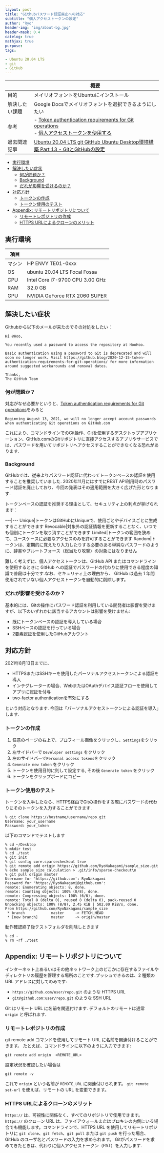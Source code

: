 ```yaml
---
layout: post
title: "Githubパスワード認証廃止への対応"
subtitle: "個人アクセストークンの設定"
author: "Ryo"
header-img: "img/about-bg.jpg"
header-mask: 0.4
catelog: true
mathjax: true
purpose: 
tags:

- Ubuntu 20.04 LTS
- git
- GitHub
---
```


<!-- Global site tag (gtag.js) - Google Analytics -->
<script async src="https://www.googletagmanager.com/gtag/js?id=G-LVL413SV09"></script>
<script>
  window.dataLayer = window.dataLayer || [];
  function gtag(){dataLayer.push(arguments);}
  gtag('js', new Date());

  gtag('config', 'G-LVL413SV09');
</script>

||概要|
|---|---|
|目的|メイリオフォントをUbuntuにインストール|
|解決したい課題|Google Docsでメイリオフォントを選択できるようにしたい|
|参考|- [Token authentication requirements for Git operations](https://github.blog/2020-12-15-token-authentication-requirements-for-git-operations/)<br>- [個人アクセストークンを使用する](https://docs.github.com/ja/github-ae@latest/github/authenticating-to-github/keeping-your-account-and-data-secure/creating-a-personal-access-token)|
|過去関連記事|[Ubuntu 20.04 LTS git GitHub Ubuntu Desktop環境構築 Part 13 - GitとGitHubの設定](https://ryonakagami.github.io/2020/12/28/ubuntu-git-and-github-setup/)|

<!-- START doctoc generated TOC please keep comment here to allow auto update -->
<!-- DON'T EDIT THIS SECTION, INSTEAD RE-RUN doctoc TO UPDATE -->

- [実行環境](#%E5%AE%9F%E8%A1%8C%E7%92%B0%E5%A2%83)
- [解決したい症状](#%E8%A7%A3%E6%B1%BA%E3%81%97%E3%81%9F%E3%81%84%E7%97%87%E7%8A%B6)
  - [何が問題か？](#%E4%BD%95%E3%81%8C%E5%95%8F%E9%A1%8C%E3%81%8B)
  - [Background](#background)
  - [だれが影響を受けるのか？](#%E3%81%A0%E3%82%8C%E3%81%8C%E5%BD%B1%E9%9F%BF%E3%82%92%E5%8F%97%E3%81%91%E3%82%8B%E3%81%AE%E3%81%8B)
- [対応方針](#%E5%AF%BE%E5%BF%9C%E6%96%B9%E9%87%9D)
  - [トークンの作成](#%E3%83%88%E3%83%BC%E3%82%AF%E3%83%B3%E3%81%AE%E4%BD%9C%E6%88%90)
  - [トークン使用のテスト](#%E3%83%88%E3%83%BC%E3%82%AF%E3%83%B3%E4%BD%BF%E7%94%A8%E3%81%AE%E3%83%86%E3%82%B9%E3%83%88)
- [Appendix: リモートリポジトリについて](#appendix-%E3%83%AA%E3%83%A2%E3%83%BC%E3%83%88%E3%83%AA%E3%83%9D%E3%82%B8%E3%83%88%E3%83%AA%E3%81%AB%E3%81%A4%E3%81%84%E3%81%A6)
  - [リモートレポジトリの作成](#%E3%83%AA%E3%83%A2%E3%83%BC%E3%83%88%E3%83%AC%E3%83%9D%E3%82%B8%E3%83%88%E3%83%AA%E3%81%AE%E4%BD%9C%E6%88%90)
  - [HTTPS URLによるクローンのメリット](#https-url%E3%81%AB%E3%82%88%E3%82%8B%E3%82%AF%E3%83%AD%E3%83%BC%E3%83%B3%E3%81%AE%E3%83%A1%E3%83%AA%E3%83%83%E3%83%88)

<!-- END doctoc generated TOC please keep comment here to allow auto update -->

## 実行環境

|項目||
|---|---| 	 
|マシン| 	HP ENVY TE01-0xxx|
|OS |	ubuntu 20.04 LTS Focal Fossa|
|CPU| 	Intel Core i7-9700 CPU 3.00 GHz|
|RAM| 	32.0 GB|
|GPU| 	NVIDIA GeForce RTX 2060 SUPER|

## 解決したい症状

Githubから以下のメールが来たのでその対処をしたい：

```
Hi @Hoo,

You recently used a password to access the repository at HooHoo.

Basic authentication using a password to Git is deprecated and will soon no longer work. Visit https://github.blog/2020-12-15-token-authentication-requirements-for-git-operations/ for more information around suggested workarounds and removal dates.

Thanks,
The GitHub Team
```

### 何が問題か？

対応がなぜ必要かというと、[Token authentication requirements for Git operations](https://github.blog/2020-12-15-token-authentication-requirements-for-git-operations/)をみると

```
Beginning August 13, 2021, we will no longer accept account passwords when authenticating Git operations on GitHub.com
```

これにより、コマンドラインでのGit操作、Gitを使用するデスクトップアプリケーション、GitHub.comのGitリポジトリに直接アクセスするアプリやサービスでは、パスワードを用いてリポジトリへアクセスすることができなくなる恐れがあります.

### Background

GitHubでは、従来よりパスワード認証に代わってトークンベースの認証を使用することを推奨していました. 2020年11月にはすでにREST API利用時のパスワード認証を廃止しており、今回の発表はその適用範囲を大きく広げた形となります.

トークンベースの認証を推奨する理由として、セキュリティ上の利点が挙げられます：

---|---
Unique|トークンはGitHubにUniqueで、使用ごとやデバイスごとに生成することができます
Revocable|対象外の認証情報を更新することなく、いつでも個別にトークンを取り消すことができます
Limited|トークンの範囲を狭めて、ユースケースに必要なアクセスのみを許可することができます
Random|トークンは、定期的に覚えたり入力したりする必要のある単純なパスワードのように、辞書やブルートフォース（総当たり攻撃）の対象にはなりません

難しく考えずに、個人アクセストークンは、GitHub API またはコマンドラインを使用するときに GitHub への認証でパスワードの代わりに使用できる程度の知識で普段は十分です.なお、セキュリティ上の理由から、 GitHub は過去 1 年間使用されていない個人アクセストークンを自動的に削除します。

### だれが影響を受けるのか？

基本的には、Gitの操作にパスワード認証を利用している開発者は影響を受けますが、以下のいずれかに該当するアカウントは影響を受けません:

- 既にトークンベースの認証を導入している場合
- SSHベースの認証を行っている場合
- 2要素認証を使用したGitHubアカウント

## 対応方針

2021年8月13日までに、

- HTTPSまたはSSHキーを使用したパーソナルアクセストークンによる認証を導入
- インテグレーターの場合、WebまたはOAuthデバイス認証フローを使用してアプリに認証を付与
- two-factor authenticationを有効にする

という対応となります. 今回は「パーソナルアクセストークンによる認証を導入」します.

### トークンの作成

1. 任意のページの右上で、プロフィール画像をクリックし、`Settings`をクリック
2. 左サイドバーで `Developer settings` をクリック
3. 左のサイドバーで`Personal access tokens`をクリック
4. `Generate new token` をクリック
5. トークンを使用目的に則して設定する, その後 `Generate token` をクリック
6. トークンをクリップボードにコピー

### トークン使用のテスト

トークンを入手したなら、HTTPS経由でGitの操作をする際にパスワードの代わりにそのトークンを入力することができます.

```
% git clone https://hostname/username/repo.git
Username: your_username
Password: your_token
```

以下のコマンドでテストします

```
% cd ~/Desktop
% mkdir test
% cd ./test
% git init
% git config core.sparsecheckout true
% git remote add origin https://github.com/RyoNakagami/sample_size.git
% echo sample_size_calculation > .git/info/sparse-checkout\n
% git pull origin master
Username for 'https://github.com': RyoNakagami
Password for 'https://RyoNakagami@github.com': 
remote: Enumerating objects: 8, done.
remote: Counting objects: 100% (8/8), done.
remote: Compressing objects: 100% (6/6), done.
remote: Total 8 (delta 0), reused 8 (delta 0), pack-reused 0
Unpacking objects: 100% (8/8), 2.45 KiB | 502.00 KiB/s, done.
From https://github.com/RyoNakagami/sample_size
 * branch            master     -> FETCH_HEAD
 * [new branch]      master     -> origin/master
```

動作確認終了後テストフォルダを削除しときます

```
% cd -
% rm -rf ./test
```

## Appendix: リモートリポジトリについて

インターネット上あるいはその他ネットワーク上のどこかに存在するファイルやディレクトリの履歴を管理する場所のことです.プッシュできるのは、2 種類の URL アドレスに対してのみです:

- `https://github.com/user/repo.git` のような HTTPS URL
- `git@github.com:user/repo.git` のような SSH URL

Git はリモート URL に名前を関連付けます. デフォルトのリモートは通常 `origin` と呼ばれます. 


### リモートレポジトリの作成

git remote add コマンドを使用してリモート URL に名前を関連付けることができます。 たとえば、コマンドラインに以下のように入力できます:

```
git remote add origin  <REMOTE_URL> 
```

設定状況を確認したい場合は

```
git remote -v
```

これで `origin` という名前が `REMOTE_URL` に関連付けられます。 `git remote set-url` を使えば、リモートの URL を変更できます。


### HTTPS URLによるクローンのメリット

`https://` は、可視性に関係なく、すべてのリポジトリで使用できます。 `https://` のクローン URL は、ファイアウォールまたはプロキシの内側にいる場合でも機能します。コマンドラインで、HTTPS URL を使用してリモートリポジトリに `git clone`、`git fetch`、`git pull` または `git push` を行った場合、GitHub のユーザ名とパスワードの入力を求められます。 Gitがパスワードを求めてきたときは、代わりに個人アクセストークン（PAT）を入力します. 

